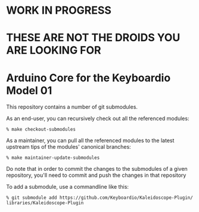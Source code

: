 # WORK IN PROGRESS

# THESE ARE NOT THE DROIDS YOU ARE LOOKING FOR


# Arduino Core for the Keyboardio Model 01

This repository contains a number of git submodules.

As an end-user, you can recursively check out all the referenced modules:

```
% make checkout-submodules
```

As a maintainer, you can pull all the referenced modules to the latest upstream 
tips of the modules' canonical branches:

```
% make maintainer-update-submodules
```

Do note that in order to commit the changes to the submodules of a given repository, 
you'll need to commit and push the changes in that repository

To add a submodule, use a commandline like this:

```
% git submodule add https://github.com/Keyboardio/Kaleidoscope-Plugin/ libraries/Kaleidoscope-Plugin
```
